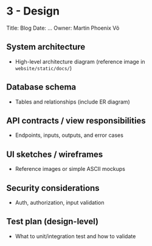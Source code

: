 # 3 - Design

Title: Blog
Date: ...
Owner: Martin Phoenix Võ

## System architecture

- High-level architecture diagram (reference image in `website/static/docs/`)

## Database schema

- Tables and relationships (include ER diagram)

## API contracts / view responsibilities

- Endpoints, inputs, outputs, and error cases

## UI sketches / wireframes

- Reference images or simple ASCII mockups

## Security considerations

- Auth, authorization, input validation

## Test plan (design-level)

- What to unit/integration test and how to validate
